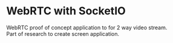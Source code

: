 WebRTC with SocketIO
==================
WebRTC proof of concept application to for 2 way video stream.  
Part of research to create screen application.  
